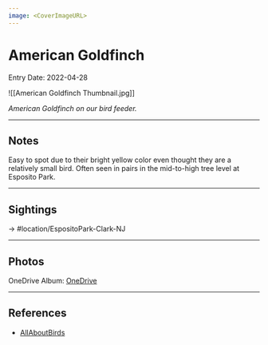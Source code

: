 ```yaml
---
image: <CoverImageURL>
---
```


# American Goldfinch
Entry Date: 2022-04-28


![[American Goldfinch Thumbnail.jpg]]

*American Goldfinch on our bird feeder.*

---------------------------------------------------------------
## Notes

Easy to spot due to their bright yellow color even thought they are a relatively small bird. Often seen in pairs in the mid-to-high tree level at Esposito Park.

---------------------------------------------------------------
## Sightings

-> #location/EspositoPark-Clark-NJ

---------------------------------------------------------------
## Photos
OneDrive Album: [OneDrive](https://1drv.ms/u/s!AvaIuMdCo_w-0VpP5so7QodlU4om?e=LXd8k7)

---------------------------------------------------------------
## References
- [AllAboutBirds](https://www.allaboutbirds.org/guide/American_Goldfinch/overview)
